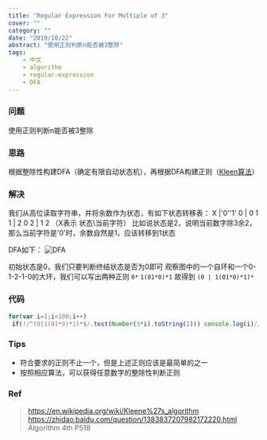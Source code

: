 ```yaml
---
title: "Regular Expression For Multiple of 3"
cover: ""
category: ""
date: "2019/10/22"
abstract: "使用正则判断n能否被3整除"
tags:
    - 中文
    - algorithm
    - regular-expression
    - DFA
---
```


### 问题
使用正则判断n能否被3整除
### 思路
根据整除性构建DFA（确定有限自动状态机），再根据DFA构建正则（[Kleen算法](https://en.wikipedia.org/wiki/Kleene%27s_algorithm)）
### 解决
我们从高位读取字符串，并将余数作为状态，有如下状态转移表：
X |'0''1'
0 | 0  1
1 | 2  0
2 | 1  2
（X表示 状态\当前字符）
比如说状态是2，说明当前数字除3余2，那么当前字符是'0'时，余数自然是1，应该转移到1状态

DFA如下：
![DFA](https://upload-images.jianshu.io/upload_images/4655525-0c49a4eac221f80f.png?imageMogr2/auto-orient/strip%7CimageView2/2/w/1240)

初始状态是0，我们只要判断终结状态是否为0即可
观察图中的一个自环和一个0-1-2-1-0的大环，我们可以写出两种正则
`0*`
`1(01*0)*1`
故得到  `(0 | 1(01*0)*1)*`

### 代码
```javascript
for(var i=1;i<100;i++)
 if(!/^(0|1(01*0)*1)*$/.test(Number(3*i).toString(2))) console.log(i)//undefined
```

### Tips
- 符合要求的正则不止一个，但是上述正则应该是最简单的之一
- 按照相应算法，可以获得任意数字的整除性判断正则

### Ref
>https://en.wikipedia.org/wiki/Kleene%27s_algorithm
>https://zhidao.baidu.com/question/1383837207982172220.html
>Algorithm 4th P518